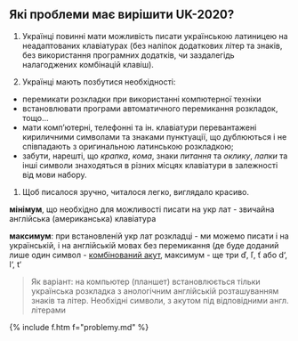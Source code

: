## Які проблеми має вирішити UK-2020?

1. Українці повинні мати можливість писати українською латиницею на неадаптованих клавіатурах (без наліпок додаткових літер та знаків, без використання програмних додатків, чи заздалегідь налагоджених комбінацій клавіш).

1. Українці мають позбутися необхідності:

  - перемикати розкладки при використанні компютерної техніки
  - встановлювати програми автоматичного перемикання розкладок, тощо...
  - мати комп’ютерні, телефонні та ін. клавіатури перевантажені кириличними символами та знаками пунктуації, що дублюються і не співпадають з оригинальною латинською розкладкою;
  - забути, нарешті, що _крапка_, _кома_, знаки _питання_ та _оклику_, _лапки_ та інші символи знаходяться в різних місцях клавіатури в залежності від мови набору.

1. Щоб писалося зручно, читалося легко, виглядало красиво.

**мінімум**, що необхідно для можливості писати на укр лат - звичайна англійська (американська) клавіатура

**максимум**: при встановленій укр лат розкладці - ми можемо писати і на українській, і на англійській мовах без перемикання
(де буде доданий лише один символ - [комбінований акут](.latynka2020/combining_acute_accent), максимум - ще три ď, ľ, ť або d‘, l‘, t‘

> Як варіант: на компьютер (планшет) встановлюється тільки українська розкладка з анологічним англійській розташуванням знаків та літер. Необхідні символи, з акутом під відповідними англ. літерами

{% include f.htm f="problemy.md" %}
